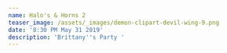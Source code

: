 ```yaml
---
name: Halo's & Horns 2
teaser_image: /assets/_images/demon-clipart-devil-wing-9.png
date: '8:30 PM May 31 2019'
description: 'Brittany''s Party '
---
```


